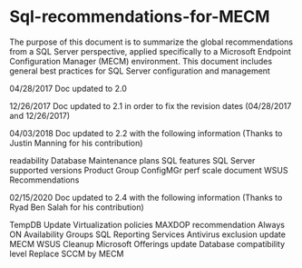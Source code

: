 # Sql-recommendations-for-MECM
The purpose of this document is to summarize the global recommendations from a SQL Server perspective, applied specifically to a Microsoft Endpoint Configuration Manager (MECM) environment. This document includes general best practices for SQL Server configuration and management


04/28/2017 Doc updated to 2.0

12/26/2017 Doc updated to 2.1 in order to fix the revision dates (04/28/2017 and 12/26/2017)

04/03/2018  Doc updated to 2.2 with the following information (Thanks to Justin Manning for his contribution)

readability
Database Maintenance plans
SQL features
SQL Server supported versions
Product Group ConfigMGr perf scale document
WSUS Recommendations

02/15/2020 Doc updated to 2.4 with the following information (Thanks to Ryad Ben Salah for his contribution)

TempDB Update
Virtualization policies
MAXDOP recommendation
Always ON Availability Groups
SQL Reporting Services
Antivirus exclusion update
MECM WSUS Cleanup
Microsoft Offerings update
Database compatibility level
Replace SCCM by MECM
